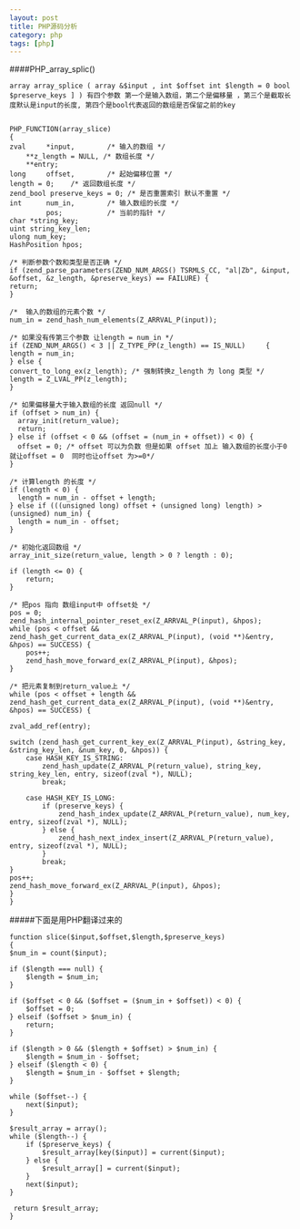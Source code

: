```yaml
---
layout: post
title: PHP源码分析
category: php
tags: [php]
---
```


####PHP_array_splic()

    array array_splice ( array &$input , int $offset int $length = 0 bool $preserve_keys ] ) 有四个参数 第一个是输入数组，第二个是偏移量 ，第三个是截取长度默认是input的长度, 第四个是bool代表返回的数组是否保留之前的key


    PHP_FUNCTION(array_slice)
    {
    zval     *input,        /* 输入的数组 */
        **z_length = NULL, /* 数组长度 */ 
        **entry;        
    long     offset,        /* 起始偏移位置 */
    length = 0;    /* 返回数组长度 */
    zend_bool preserve_keys = 0; /* 是否重置索引 默认不重置 */
    int      num_in,        /* 输入数组的长度 */
             pos;           /* 当前的指针 */
    char *string_key;
    uint string_key_len;
    ulong num_key;
    HashPosition hpos;

    /* 判断参数个数和类型是否正确 */
    if (zend_parse_parameters(ZEND_NUM_ARGS() TSRMLS_CC, "al|Zb", &input, &offset, &z_length, &preserve_keys) == FAILURE) {
    return;
    }

    /*  输入的数组的元素个数 */
    num_in = zend_hash_num_elements(Z_ARRVAL_P(input));

    /* 如果没有传第三个参数 让length = num_in */
    if (ZEND_NUM_ARGS() < 3 || Z_TYPE_PP(z_length) == IS_NULL)     {
    length = num_in;
    } else {
    convert_to_long_ex(z_length); /* 强制转换z_length 为 long 类型 */
    length = Z_LVAL_PP(z_length); 
    }

    /* 如果偏移量大于输入数组的长度 返回null */
    if (offset > num_in) {
      array_init(return_value);
      return;
    } else if (offset < 0 && (offset = (num_in + offset)) < 0) {
      offset = 0; /* offset 可以为负数 但是如果 offset 加上 输入数组的长度小于0 就让offset = 0  同时也让offset 为>=0*/
    }

    /* 计算length 的长度 */
    if (length < 0) {
      length = num_in - offset + length;
    } else if (((unsigned long) offset + (unsigned long) length) > (unsigned) num_in) {
      length = num_in - offset;
    }

    /* 初始化返回数组 */
    array_init_size(return_value, length > 0 ? length : 0);

    if (length <= 0) {
        return;
    }

    /* 把pos 指向 数组input中 offset处 */
    pos = 0;
    zend_hash_internal_pointer_reset_ex(Z_ARRVAL_P(input), &hpos);
    while (pos < offset && zend_hash_get_current_data_ex(Z_ARRVAL_P(input), (void **)&entry, &hpos) == SUCCESS) {
        pos++;
        zend_hash_move_forward_ex(Z_ARRVAL_P(input), &hpos);
    }

    /* 把元素复制到return_value上 */
    while (pos < offset + length && zend_hash_get_current_data_ex(Z_ARRVAL_P(input), (void **)&entry, &hpos) == SUCCESS) {

    zval_add_ref(entry);

    switch (zend_hash_get_current_key_ex(Z_ARRVAL_P(input), &string_key, &string_key_len, &num_key, 0, &hpos)) {
        case HASH_KEY_IS_STRING:
            zend_hash_update(Z_ARRVAL_P(return_value), string_key, string_key_len, entry, sizeof(zval *), NULL);
            break;

        case HASH_KEY_IS_LONG:
            if (preserve_keys) {
                zend_hash_index_update(Z_ARRVAL_P(return_value), num_key, entry, sizeof(zval *), NULL);
            } else {
                zend_hash_next_index_insert(Z_ARRVAL_P(return_value), entry, sizeof(zval *), NULL);
            }
            break;
    }
    pos++;
    zend_hash_move_forward_ex(Z_ARRVAL_P(input), &hpos);
    }
    }

#####下面是用PHP翻译过来的

    function slice($input,$offset,$length,$preserve_keys)
    {
    $num_in = count($input);

    if ($length === null) {
        $length = $num_in;
    }

    if ($offset < 0 && ($offset = ($num_in + $offset)) < 0) {
        $offset = 0;
    } elseif ($offset > $num_in) {
        return;
    }

    if ($length > 0 && ($length + $offset) > $num_in) {
        $length = $num_in - $offset;
    } elseif ($length < 0) {
        $length = $num_in - $offset + $length;
    }

    while ($offset--) {
        next($input);
    }

    $result_array = array();
    while ($length--) {
        if ($preserve_keys) {
            $result_array[key($input)] = current($input);
        } else {
            $result_array[] = current($input);
        }
        next($input);
    }

     return $result_array;
    }